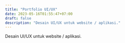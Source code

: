 ```yaml
---
title: "Portfolio UI/UX"
date: 2023-05-16T01:55:47+07:00
draft: false
description: "Desain UI/UX untuk website / aplikasi."
---
```


Desain UI/UX untuk website / aplikasi.